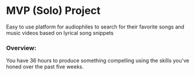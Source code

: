 # MVP (Solo) Project

Easy to use platform for audiophiles to search for their favorite songs and music videos based on lyrical song snippets
### Overview:

You have 36 hours to produce something compelling using the skills you've honed over the past five weeks. 
